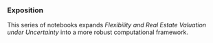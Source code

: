 ### Exposition

This series of notebooks expands *Flexibility and Real Estate Valuation
under Uncertainty* into a more robust computational framework.

```{tableofcontents}
```
